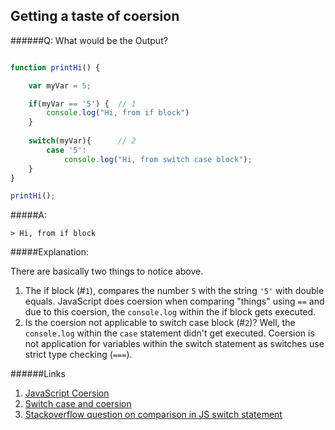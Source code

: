 
## Getting a taste of coersion
 

######Q: What would be the Output?

```js

function printHi() {

    var myVar = 5; 

    if(myVar == '5') {  // 1
        console.log("Hi, from if block")
    }
    
    switch(myVar){		// 2
        case '5':
        	console.log("Hi, from switch case block");        
    }
}

printHi(); 
```

#####A: 

```
> Hi, from if block
````

#####Explanation: 

There are basically two things to notice above. 

1. The if block (#`1`), compares the number `5` with the string `'5'` with double equals. JavaScript does coersion when comparing "things" using `==` and due to this coersion, the `console.log` within the if block gets executed. 
2. Is the coersion not applicable to switch case block (#`2`)? Well, the `console.log` within the `case` statement didn't get executed. Coersion is not application for variables within the switch statement as switches use strict type checking (`===`).

######Links
1. [JavaScript Coersion](https://github.com/getify/You-Dont-Know-JS/blob/master/types%20%26%20grammar/ch4.md)
2. [Switch case and coersion](http://qfox.nl/notes/110)
3. [Stackoverflow question on comparison in JS switch statement](http://stackoverflow.com/questions/6989902/is-it-safe-to-assume-strict-comparison-in-a-javascript-switch-statement)

